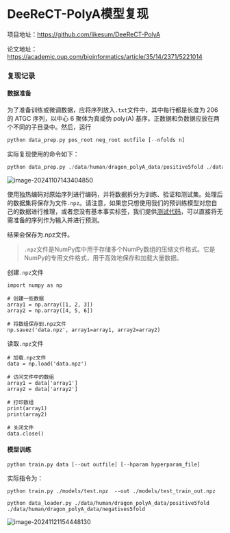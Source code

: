 # DeeReCT-PolyA模型复现



项目地址：https://github.com/likesum/DeeReCT-PolyA

论文地址：https://academic.oup.com/bioinformatics/article/35/14/2371/5221014

### 复现记录

#### 数据准备

为了准备训练或微调数据，应将序列放入`.txt`文件中，其中每行都是长度为 206 的 ATGC 序列，以中心 6 聚体为真或伪 poly(A) 基序。正数据和负数据应放在两个不同的子目录中。然后，运行

```python
python data_prep.py pos_root neg_root outfile [--nfolds n]
```

实际复现使用的命令如下：

```python
python data_prep.py ./data/human/dragon_polyA_data/positive5fold ./data/human/dragon_polyA_data/negatives5fold ./models/test.npz
```

![image-20241107143404850](https://picgo-typora-images.oss-cn-beijing.aliyuncs.com/img/202504182046838.png)

使用独热编码对原始序列进行编码，并将数据拆分为训练、验证和测试集。处理后的数据集将保存为文件`.npz`。请注意，如果您只想使用我们的预训练模型对您自己的数据进行推理，或者您没有基本事实标签，我们提供[测试代码](https://github.com/likesum/DeeReCT-PolyA#test-trained-models)，可以直接将无需准备的序列作为输入并进行预测。

结果会保存为.npz文件。

>`.npz`文件是NumPy库中用于存储多个NumPy数组的压缩文件格式。它是NumPy的专用文件格式，用于高效地保存和加载大量数据。

创建`.npz`文件

```
import numpy as np

# 创建一些数据
array1 = np.array([1, 2, 3])
array2 = np.array([4, 5, 6])

# 将数组保存到.npz文件
np.savez('data.npz', array1=array1, array2=array2)
```

读取`.npz`文件

```
# 加载.npz文件
data = np.load('data.npz')

# 访问文件中的数组
array1 = data['array1']
array2 = data['array2']

# 打印数组
print(array1)
print(array2)

# 关闭文件
data.close()
```

#### 模型训练

```
python train.py data [--out outfile] [--hparam hyperparam_file]
```

实际指令为：

```
python train.py ./models/test.npz  --out ./models/test_train_out.npz
```



```
python data_loader.py ./data/human/dragon_polyA_data/positive5fold ./data/human/dragon_polyA_data/negatives5fold
```

![image-20241121154448130](https://picgo-typora-images.oss-cn-beijing.aliyuncs.com/img/202504182043099.png)















